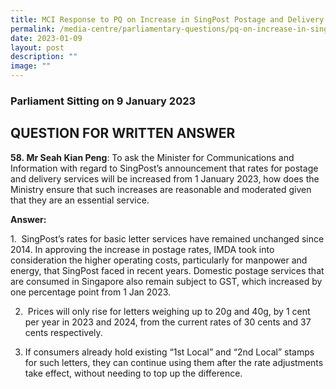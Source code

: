 ```yaml
---
title: MCI Response to PQ on Increase in SingPost Postage and Delivery Service Rates
permalink: /media-centre/parliamentary-questions/pq-on-increase-in-singpost-postage-and-delivery-service-rates/
date: 2023-01-09
layout: post
description: ""
image: ""
---
```

### Parliament Sitting on 9 January 2023

QUESTION FOR WRITTEN ANSWER
---------------------------

**58. Mr Seah Kian Peng**: To ask the Minister for Communications and Information with regard to SingPost’s announcement that rates for postage and delivery services will be increased from 1 January 2023, how does the Ministry ensure that such increases are reasonable and moderated given that they are an essential service.

**Answer:**

1.  SingPost’s rates for basic letter services have remained unchanged since 2014. In approving the increase in postage rates, IMDA took into consideration the higher operating costs, particularly for manpower and energy, that SingPost faced in recent years. Domestic postage services that are consumed in Singapore also remain subject to GST, which increased by one percentage point from 1 Jan 2023.  
  
2.  Prices will only rise for letters weighing up to 20g and 40g, by 1 cent per year in 2023 and 2024, from the current rates of 30 cents and 37 cents respectively.   
  
3. If consumers already hold existing “1st Local” and “2nd Local” stamps for such letters, they can continue using them after the rate adjustments take effect, without needing to top up the difference.